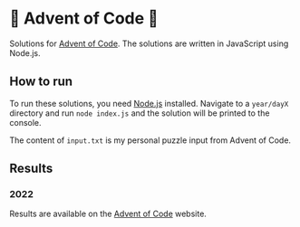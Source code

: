 # 🎄 Advent of Code 🎄

Solutions for [Advent of Code](https://adventofcode.com). The solutions are written in JavaScript using Node.js.

## How to run

To run these solutions, you need [Node.js](https://nodejs.org/en/) installed. Navigate to a `year/dayX` directory and run `node index.js` and the solution will be printed to the console.

The content of `input.txt` is my personal puzzle input from Advent of Code.

## Results

### 2022

Results are available on the [Advent of Code](https://adventofcode.com/2022/leaderboard/self) website.
